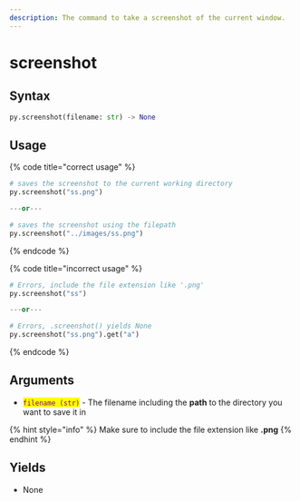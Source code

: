 ```yaml
---
description: The command to take a screenshot of the current window.
---
```


# screenshot

## Syntax

```python
py.screenshot(filename: str) -> None
```

## Usage

{% code title="correct usage" %}
```python
# saves the screenshot to the current working directory
py.screenshot("ss.png")

---or---

# saves the screenshot using the filepath
py.screenshot("../images/ss.png")
```
{% endcode %}

{% code title="incorrect usage" %}
```python
# Errors, include the file extension like '.png'
py.screenshot("ss")

---or---

# Errors, .screenshot() yields None
py.screenshot("ss.png").get("a")
```
{% endcode %}

## Arguments

* <mark style="color:purple;">`filename (str)`</mark> - The filename including the **path** to the directory you want to save it in

{% hint style="info" %}
Make sure to include the file extension like **.png**
{% endhint %}

## Yields

* None
